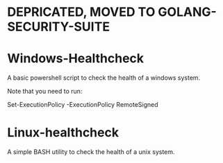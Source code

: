 # DEPRICATED, MOVED TO GOLANG-SECURITY-SUITE
# Windows-Healthcheck
A basic powershell script to check the health of a windows system.

Note that you need to run:

Set-ExecutionPolicy -ExecutionPolicy RemoteSigned

# Linux-healthcheck
A simple BASH utility to check the health of a unix system.
